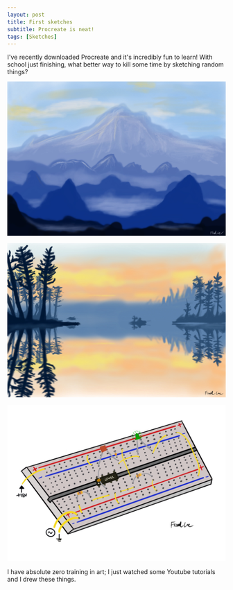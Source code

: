 ```yaml
---
layout: post
title: First sketches
subtitle: Procreate is neat!
tags: [Sketches]
---
```


I've recently downloaded Procreate and it's incredibly fun to learn! With school just finishing, what better way to kill some time by sketching random things? 

![Mountains](/img/mountains.jpg)

![Islands](/img/About_Me_Background_.jpg)

![Breadboard](/img/mybreadboard.jpg)

I have absolute zero training in art; I just watched some Youtube tutorials and I drew these things. 